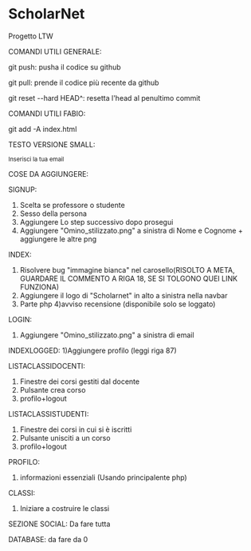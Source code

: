 # ScholarNet
Progetto LTW

COMANDI UTILI GENERALE:

git push: pusha il codice su github

git pull: prende il codice più recente da github

git reset --hard HEAD^: resetta l'head al penultimo commit




COMANDI UTILI FABIO:

git add -A index.html



TESTO VERSIONE SMALL:

<small id="emailSmall" class="form-text text-muted">Inserisci la tua email</small>

COSE DA AGGIUNGERE:

SIGNUP:
1) Scelta se professore o studente
2) Sesso della persona
3) Aggiungere Lo step successivo dopo prosegui
4) Aggiungere "Omino_stilizzato.png" a sinistra di Nome e Cognome + aggiungere le altre png

INDEX:
1) Risolvere bug "immagine bianca" nel carosello(RISOLTO A META, GUARDARE IL COMMENTO A RIGA 18, SE SI TOLGONO QUEI LINK FUNZIONA)
2) Aggiungere il logo di "Scholarnet" in alto a sinistra nella navbar
3) Parte php
4)avviso recensione (disponibile solo se loggato)

LOGIN:
1) Aggiungere "Omino_stilizzato.png" a sinistra di email

INDEXLOGGED:
1)Aggiungere profilo (leggi riga 87)

LISTACLASSIDOCENTI:
1) Finestre dei corsi gestiti dal docente
2) Pulsante crea corso
2) profilo+logout

LISTACLASSISTUDENTI:
1) Finestre dei corsi in cui si è iscritti
2) Pulsante unisciti a un corso
2) profilo+logout

PROFILO:
1) informazioni essenziali (Usando principalente php)

CLASSI:
1) Iniziare a costruire le classi

SEZIONE SOCIAL:
Da fare tutta

DATABASE:
da fare da 0